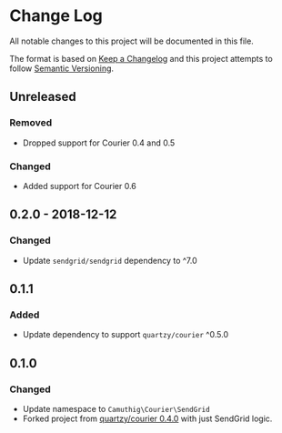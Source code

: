 # Change Log

All notable changes to this project will be documented in this file.

The format is based on [Keep a Changelog](http://keepachangelog.com/en/1.0.0/)
and this project attempts to follow [Semantic Versioning](http://semver.org/spec/v2.0.0.html).

## Unreleased

### Removed

* Dropped support for Courier 0.4 and 0.5

### Changed

* Added support for Courier 0.6

## 0.2.0 - 2018-12-12

### Changed

* Update `sendgrid/sendgrid` dependency to ^7.0

## 0.1.1

### Added

* Update dependency to support `quartzy/courier` ^0.5.0

## 0.1.0

### Changed

* Update namespace to `Camuthig\Courier\SendGrid`
* Forked project from [quartzy/courier 0.4.0](https://github.com/quartzy/courier) with just SendGrid logic.
